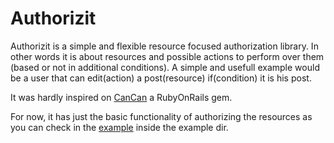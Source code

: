 # Authorizit

Authorizit is a simple and flexible resource focused authorization library. In other words it is about resources and possible actions to perform over them (based or not in additional conditions).
A simple and usefull example would be a user that can edit(action) a post(resource) if(condition) it is his post.

It was hardly inspired on [CanCan](https://github.com/ryanb/cancan/) a RubyOnRails gem.

For now, it has just the basic functionality of authorizing the resources as you can check in the [example](https://github.com/pedrofs/authorizit/blob/master/example/example.php) inside the example dir.

